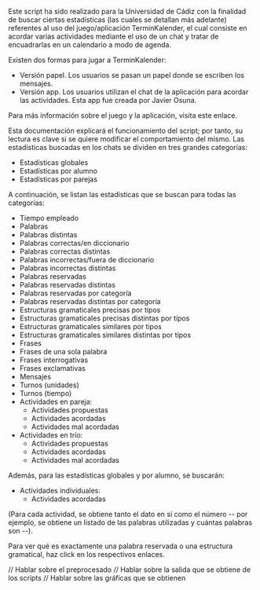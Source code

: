 Este script ha sido realizado para la Universidad de Cádiz con la finalidad de buscar ciertas estadísticas (las cuales se detallan más adelante)
referentes al uso del juego/aplicación TerminKalender, el cual consiste en acordar varias actividades mediante el uso
de un chat y tratar de encuadrarlas en un calendario a modo de agenda.

 Existen dos formas para jugar a TerminKalender:
 - Versión papel. Los usuarios se pasan un papel donde se escriben los mensajes.
 - Versión app. Los usuarios utilizan el chat de la aplicación para acordar las actividades. Esta app fue creada por Javier Osuna.

 Para más información sobre el juego y la aplicación, visita este enlace.

 Esta documentación explicará el funcionamiento del script; por tanto, su lectura es clave si se quiere modificar el comportamiento del mismo.
 Las estadísticas buscadas en los chats se dividen en tres grandes categorías:

- Estadísticas globales
- Estadísticas por alumno
- Estadísticas por parejas

A continuación, se listan las estadísticas que se buscan para todas las categorías:

- Tiempo empleado
- Palabras
- Palabras distintas
- Palabras correctas/en diccionario
- Palabras correctas distintas
- Palabras incorrectas/fuera de diccionario
- Palabras incorrectas distintas
- Palabras reservadas
- Palabras reservadas distintas
- Palabras reservadas por categoría
- Palabras reservadas distintas por categoría
- Estructuras gramaticales precisas por tipos
- Estructuras gramaticales precisas distintas por tipos
- Estructuras gramaticales similares por tipos
- Estructuras gramaticales similares distintas por tipos
- Frases
- Frases de una sola palabra
- Frases interrogativas
- Frases exclamativas
- Mensajes
- Turnos (unidades)
- Turnos (tiempo)
- Actividades en pareja:
    - Actividades propuestas
    - Actividades acordadas
    - Actividades mal acordadas
- Actividades en trío:
    - Actividades propuestas
    - Actividades acordadas
    - Actividades mal acordadas

Además, para las estadísticas globales y por alumno, se buscarán:
- Actividades individuales:
    - Actividades acordadas

(Para cada actividad, se obtiene tanto el dato en sí como el número -- por ejemplo, se obtiene un listado de las palabras utilizadas y cuántas palabras son --).

Para ver qué es exactamente una palabra reservada o una estructura gramatical, haz click en los respectivos enlaces.

// Hablar sobre el preprocesado
// Hablar sobre la salida que se obtiene de los scripts
// Hablar sobre las gráficas que se obtienen
